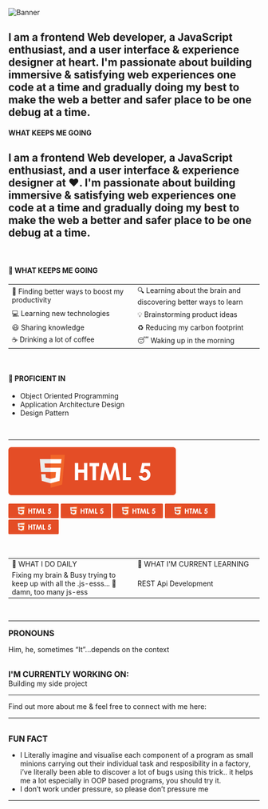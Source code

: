 ![Banner](/assets/Github%20banner.gif)

I am a frontend Web developer, a JavaScript enthusiast, and a user interface & experience designer at heart. I'm passionate about building immersive & satisfying web experiences one code at a time and gradually doing my best to make the web a better and safer place to be one debug at a time.
--------------------------


#### WHAT KEEPS ME GOING
I am a frontend Web developer, a JavaScript enthusiast, and a user interface & experience designer at ❤️. I'm passionate about building immersive & satisfying web experiences one code at a time and gradually doing my best to make the web a better and safer place to be one debug at a time.
--------------------------

<br/>


#### 🔰 WHAT KEEPS ME GOING
<table>
<tr>
<td width="50%">
🎯 Finding better ways to boost my productivity
</td>
<td width="50%">
🔍 Learning about the brain and discovering better ways to learn
</td>
</tr>
<tr>
<td width="50%">
💻 Learning new technologies
</td>
<td width="50%">
💡 Brainstorming product ideas
</td>
</tr>
<tr>
<td width="50%">
😃 Sharing knowledge
</td>
<td width="50%">
♻️ Reducing my carbon footprint
</td>
</tr>
<tr>
<td width="50%">
☕ Drinking a lot of coffee
</td>
<td width="50%">
😴 Waking up in the morning
</td>
</tr>
</table>
<br/>

#### 🔰 PROFICIENT IN
- Object Oriented Programming
- Application Architecture Design
- Design Pattern

<br/>

--------------------------

![Banner](assets/html.png)
<p>
<img src="assets/html.png" width="20%">
<img src="assets/html.png" width="20%">
<img src="assets/html.png" width="20%">
<img src="assets/html.png" width="20%">
<img src="assets/html.png" width="20%">
</p>

<br/>

<table>
  <tr>
    <td width="50%">🔰 WHAT I DO DAILY</td>
    <td width="50%">🔰 WHAT I'M CURRENT LEARNING</td>
  </tr>
  <tr>
    <td width="50%">
       Fixing my brain & Busy trying to keep up with all the .js-esss...
      😤 damn, too many js-ess
    </td>
    <td width="50%">
    REST Api Development
    </td>
  </tr>
</table>

<br/>

--------------------------

<span style="font-weight: bold; font-size: 16px">
PRONOUNS
</span> 
<br/>

Him, he, sometimes “It”...depends on the context

<br/>
<span style="font-weight: bold; font-size: 16px">
I'M CURRENTLY WORKING ON:
</span> 
<br/>
Building my side project 

--------------------------

Find out more about me & feel free to connect with me here:

--------------------------

<br/>
<span style="font-weight: bold; font-size: 16px">
FUN FACT
</span> 
<br/>

- I Literally imagine and visualise each component of a program as small minions carrying out their individual task and resposibility in a factory, i’ve literally been able to discover a lot of bugs using this trick.. it helps me a lot especially in OOP based programs, you should try it.
- I don’t work under pressure, so please don’t pressure me

--------------------------
